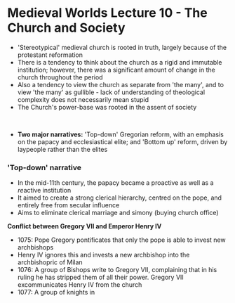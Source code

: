 # Medieval Worlds Lecture 10 - The Church and Society


- 'Stereotypical' medieval church is rooted in truth, largely because of the protestant reformation
- There is a tendency to think about the church as a rigid and immutable institution; however, there was a significant amount of change in the church throughout the period
- Also a tendency to view the church as separate from 'the many', and to view 'the many' as gullible - lack of understanding of theological complexity does not necessarily mean stupid
- The Church's power-base was rooted in the assent of society

</br>

- **Two major narratives:** 'Top-down' Gregorian reform, with an emphasis on the papacy and ecclesiastical elite; and 'Bottom up' reform, driven by laypeople rather than the elites

### 'Top-down' narrative

- In the mid-11th century, the papacy became a proactive as well as a *re*active institution
- It aimed to create a strong clerical hierarchy, centred on the pope, and entirely free from secular influence
- Aims to eliminate clerical marriage and simony (buying church office)

**Conflict between Gregory VII and Emperor Henry IV**

- 1075: Pope Gregory pontificates that only the pope is able to invest new archbishops
- Henry IV ignores this and invests a new archbishop into the archbishopric of Milan
- 1076: A group of Bishops write to Gregory VII, complaining that in his ruling he has stripped them of all their power. Gregory VII excommunicates Henry IV from the church
- 1077: A group of knights in